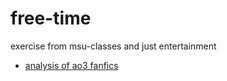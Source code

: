 # free-time
exercise from msu-classes and just entertainment
- [analysis of ao3 fanfics](https://colab.research.google.com/drive/1vHahOTbaoAALN_5Ns_x2NWH_LrMVq5r_?usp=sharing)
